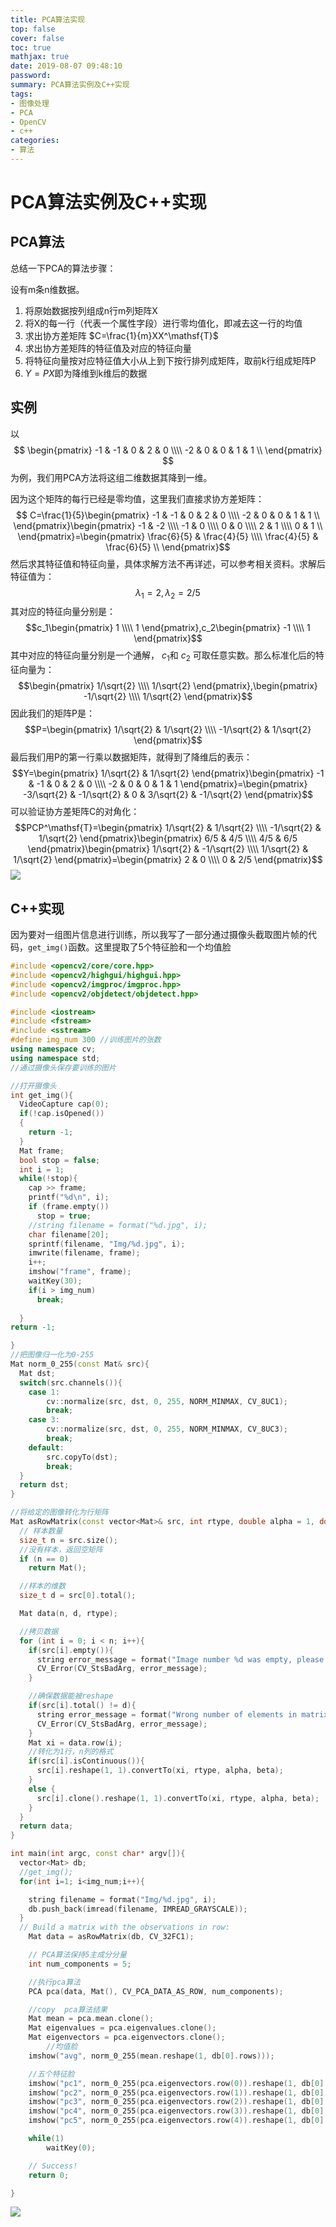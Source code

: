```yaml
---
title: PCA算法实现
top: false
cover: false
toc: true
mathjax: true
date: 2019-08-07 09:48:10
password:
summary: PCA算法实例及C++实现
tags:
- 图像处理
- PCA
- OpenCV
- c++
categories:
- 算法
---
```

# PCA算法实例及C++实现

## PCA算法
总结一下PCA的算法步骤：

设有m条n维数据。

1. 将原始数据按列组成n行m列矩阵X
2. 将X的每一行（代表一个属性字段）进行零均值化，即减去这一行的均值
3. 求出协方差矩阵 $C=\frac{1}{m}XX^\mathsf{T}$
4. 求出协方差矩阵的特征值及对应的特征向量
5. 将特征向量按对应特征值大小从上到下按行排列成矩阵，取前k行组成矩阵P
6. $Y = PX$即为降维到k维后的数据

## 实例

以
$$ \begin{pmatrix}
  -1 & -1 & 0 & 2 & 0 \\\\
  -2 & 0 & 0 & 1 & 1 \\
\end{pmatrix} $$
为例，我们用PCA方法将这组二维数据其降到一维。

因为这个矩阵的每行已经是零均值，这里我们直接求协方差矩阵：
$$ C=\frac{1}{5}\begin{pmatrix}
  -1 & -1 & 0 & 2 & 0 \\\\
  -2 & 0 & 0 & 1 & 1 \\
\end{pmatrix}\begin{pmatrix}
  -1 & -2 \\\\
  -1 & 0  \\\\
  0  & 0  \\\\
  2  & 1  \\\\
  0  & 1 \\
\end{pmatrix}=\begin{pmatrix}
  \frac{6}{5} & \frac{4}{5} \\\\
  \frac{4}{5} & \frac{6}{5} \\
\end{pmatrix}$$
然后求其特征值和特征向量，具体求解方法不再详述，可以参考相关资料。求解后特征值为：
$$\lambda_1=2,\lambda_2=2/5$$
其对应的特征向量分别是：
$$c_1\begin{pmatrix}
  1 \\\\
  1
\end{pmatrix},c_2\begin{pmatrix}
  -1 \\\\
  1
\end{pmatrix}$$
其中对应的特征向量分别是一个通解， $c_1$和 $c_2$ 可取任意实数。那么标准化后的特征向量为：
$$\begin{pmatrix}
  1/\sqrt{2} \\\\
  1/\sqrt{2}
\end{pmatrix},\begin{pmatrix}
  -1/\sqrt{2} \\\\
  1/\sqrt{2}
\end{pmatrix}$$
因此我们的矩阵P是：
$$P=\begin{pmatrix}
  1/\sqrt{2}  & 1/\sqrt{2}  \\\\
  -1/\sqrt{2} & 1/\sqrt{2}
\end{pmatrix}$$
最后我们用P的第一行乘以数据矩阵，就得到了降维后的表示：
$$Y=\begin{pmatrix}
  1/\sqrt{2} & 1/\sqrt{2}
\end{pmatrix}\begin{pmatrix}
  -1 & -1 & 0 & 2 & 0 \\\\
  -2 & 0 & 0 & 1 & 1
\end{pmatrix}=\begin{pmatrix}
  -3/\sqrt{2} & -1/\sqrt{2} & 0 & 3/\sqrt{2} & -1/\sqrt{2}
\end{pmatrix}$$
可以验证协方差矩阵C的对角化：
$$PCP^\mathsf{T}=\begin{pmatrix}
  1/\sqrt{2}  & 1/\sqrt{2}  \\\\
  -1/\sqrt{2} & 1/\sqrt{2}
\end{pmatrix}\begin{pmatrix}
  6/5 & 4/5 \\\\
  4/5 & 6/5
\end{pmatrix}\begin{pmatrix}
  1/\sqrt{2} & -1/\sqrt{2}  \\\\
  1/\sqrt{2} & 1/\sqrt{2}
\end{pmatrix}=\begin{pmatrix}
  2 & 0  \\\\
  0 & 2/5
\end{pmatrix}$$
![](02.png)

## C++实现
因为要对一组图片信息进行训练，所以我写了一部分通过摄像头截取图片帧的代码，`get_img()`函数。这里提取了5个特征脸和一个均值脸

```cpp
#include <opencv2/core/core.hpp>
#include <opencv2/highgui/highgui.hpp>
#include <opencv2/imgproc/imgproc.hpp>
#include <opencv2/objdetect/objdetect.hpp>

#include <iostream>
#include <fstream>
#include <sstream>
#define img_num 300 //训练图片的张数
using namespace cv;
using namespace std;
//通过摄像头保存要训练的图片

//打开摄像头
int get_img(){
  VideoCapture cap(0);
  if(!cap.isOpened())
  {
    return -1;
  }
  Mat frame;
  bool stop = false;
  int i = 1;
  while(!stop){
    cap >> frame;
    printf("%d\n", i);
    if (frame.empty())
      stop = true;
    //string filename = format("%d.jpg", i);
    char filename[20];
    sprintf(filename, "Img/%d.jpg", i);
    imwrite(filename, frame);
    i++;
    imshow("frame", frame);
    waitKey(30);
    if(i > img_num)
      break;
    
  }
return -1;

}
//把图像归一化为0-255
Mat norm_0_255(const Mat& src){
  Mat dst;
  switch(src.channels()){
    case 1:
        cv::normalize(src, dst, 0, 255, NORM_MINMAX, CV_8UC1);
        break;
    case 3:
        cv::normalize(src, dst, 0, 255, NORM_MINMAX, CV_8UC3);
        break;
    default:
        src.copyTo(dst);
        break;
  }
  return dst;
}

//将给定的图像转化为行矩阵
Mat asRowMatrix(const vector<Mat>& src, int rtype, double alpha = 1, double beta = 0){
  // 样本数量
  size_t n = src.size();
  //没有样本，返回空矩阵
  if (n == 0)
    return Mat();

  //样本的维数
  size_t d = src[0].total();

  Mat data(n, d, rtype);

  //拷贝数据
  for (int i = 0; i < n; i++){
    if(src[i].empty()){
      string error_message = format("Image number %d was empty, please check your input data.", i);
      CV_Error(CV_StsBadArg, error_message);
    }

    //确保数据能被reshape
    if(src[i].total() != d){
      string error_message = format("Wrong number of elements in matrix #%d! Expected %d was %d.", i, d, src[i].total());
      CV_Error(CV_StsBadArg, error_message);
    }
    Mat xi = data.row(i);
    //转化为1行，n列的格式
    if(src[i].isContinuous()){
      src[i].reshape(1, 1).convertTo(xi, rtype, alpha, beta);
    }
    else {
      src[i].clone().reshape(1, 1).convertTo(xi, rtype, alpha, beta);
    }
  }
  return data;
}

int main(int argc, const char* argv[]){
  vector<Mat> db;
  //get_img();
  for(int i=1; i<img_num;i++){

    string filename = format("Img/%d.jpg", i);
    db.push_back(imread(filename, IMREAD_GRAYSCALE));
  }
  // Build a matrix with the observations in row:
    Mat data = asRowMatrix(db, CV_32FC1);

    // PCA算法保持5主成分分量
    int num_components = 5;

    //执行pca算法
    PCA pca(data, Mat(), CV_PCA_DATA_AS_ROW, num_components);

    //copy  pca算法结果
    Mat mean = pca.mean.clone();
    Mat eigenvalues = pca.eigenvalues.clone();
    Mat eigenvectors = pca.eigenvectors.clone();
        //均值脸
    imshow("avg", norm_0_255(mean.reshape(1, db[0].rows)));

    //五个特征脸
    imshow("pc1", norm_0_255(pca.eigenvectors.row(0)).reshape(1, db[0].rows));
    imshow("pc2", norm_0_255(pca.eigenvectors.row(1)).reshape(1, db[0].rows));
    imshow("pc3", norm_0_255(pca.eigenvectors.row(2)).reshape(1, db[0].rows));
    imshow("pc4", norm_0_255(pca.eigenvectors.row(3)).reshape(1, db[0].rows));
    imshow("pc5", norm_0_255(pca.eigenvectors.row(4)).reshape(1, db[0].rows));

    while(1)
        waitKey(0);

    // Success!
    return 0;

}
```
![](01.png)
